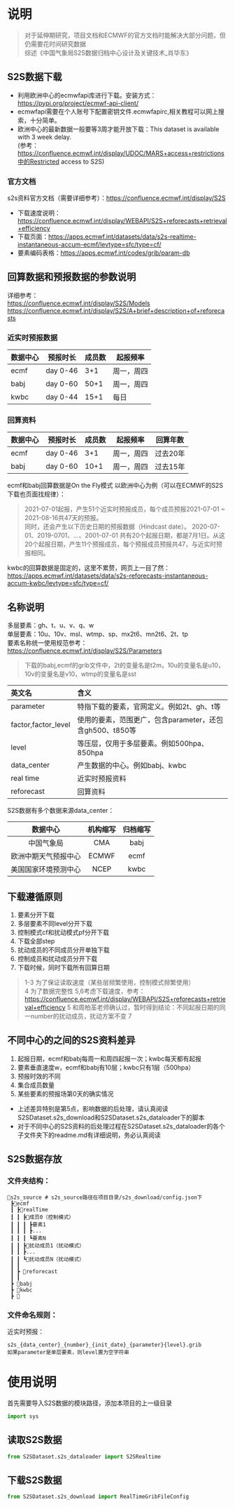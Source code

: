 # 说明
> 对于延伸期研究，项目文档和ECMWF的官方文档时能解决大部分问题，但仍需要花时间研究数据       
> 综述《中国气象局S2S数据归档中心设计及关键技术_肖华东》 

## S2S数据下载
 - 利用欧洲中心的ecmwfapi库进行下载。安装方式：https://pypi.org/project/ecmwf-api-client/  
 - ecmwfapi需要在个人账号下配置密钥文件.ecmwfapirc,相关教程可以网上搜索，十分简单。
 - 欧洲中心的最新数据一般要等3周才能开放下载：This dataset is available with 3 week delay.  
    (参考：https://confluence.ecmwf.int/display/UDOC/MARS+access+restrictions中的Restricted access to S2S)

### 官方文档 
s2s资料官方文档（需要详细参考）：https://confluence.ecmwf.int/display/S2S   
- 下载速度说明： https://confluence.ecmwf.int/display/WEBAPI/S2S+reforecasts+retrieval+efficiency   
- 下载页面：https://apps.ecmwf.int/datasets/data/s2s-realtime-instantaneous-accum-ecmf/levtype=sfc/type=cf/
- 要素编码表格：https://apps.ecmwf.int/codes/grib/param-db 

## 回算数据和预报数据的参数说明
详细参考：   
https://confluence.ecmwf.int/display/S2S/Models   
https://confluence.ecmwf.int/display/S2S/A+brief+description+of+reforecasts   

### 近实时预报数据

| 数据中心 | 预报时长 | 成员数 | 起报频率 |
| -------- | -------- | ------ | ---------- |
| ecmf     | day 0-46 | 3+1    | 周一，周四 |
| babj     | day 0-60 | 50+1   | 周一，周四 |
| kwbc     | day 0-44 | 15+1   | 每日     |
 
### 回算资料  

| 数据中心 | 预报时长 | 成员数 | 起报频率 | 回算年数 |
| -------- | -------- | ------ | ---------- | -------- |
| ecmf     | day 0-46 | 3+1    | 周一，周四 | 过去20年 |
| babj     | day 0-60 | 10+1   | 周一，周四 | 过去15年 |

ecmf和babj回算数据是On the Fly模式
以欧洲中心为例（可以在ECMWF的S2S下载也页面找规律）：
> 2021-07-01起报，产生51个近实时预报成员，每个成员预报2021-07-01 ~ 2021-08-16共47天的预报。  
> 同时，还会产生以下历史日期的预报数据（Hindcast date）。
> 2020-07-01、2019-0701、...、2001-07-01
> 共有20个起报日期，都是7月1日。从这20个起报日期，产生11个预报成员，每个预报成员预报共47，与近实时预报相同。


kwbc的回算数据是固定的，这里不累赘，网页上一目了然：   
https://apps.ecmwf.int/datasets/data/s2s-reforecasts-instantaneous-accum-kwbc/levtype=sfc/type=cf/


## 名称说明
多层要素：gh、t、u、v、q、w   
单层要素：10u、10v、msl、wtmp、sp、mx2t6、mn2t6、2t、tp   
要素名称统一使用规范参考：https://confluence.ecmwf.int/display/S2S/Parameters  
> 下载的babj,ecmf的grib文件中，2t的变量名是t2m，10u的变量名是u10，10v的变量名是v10，wtmp的变量名是sst
 
| 英文名 | 含义 | 
| :-----| :---- | 
| parameter | 特指下载的要素，官网定义。例如2t、gh、t等 | 
| factor,factor_level | 使用的要素，范围更广，包含parameter，还包含gh500、t850等 | 
| level | 等压层，仅用于多层要素。例如500hpa、850hpa | 
| data_center | 产生数据的中心。例如babj、kwbc | 
| real time | 近实时预报资料 | 
| reforecast | 回算资料 | 

S2S数据有多个数据来源data_center： 

| 数据中心 | 机构缩写 | 归档缩写 | 
| :-----: | :----: | :----: |
| 中国气象局 | CMA | babj |
| 欧洲中期天气预报中心 | ECMWF | ecmf |
| 美国国家环境预测中心 | NCEP | kwbc |

 
## 下载遵循原则
 1. 要素分开下载
 2. 多层要素不同level分开下载
 3. 控制模式cf和扰动模式pf分开下载
 4. 下载全部step   
 5. 扰动成员的不同成员分开单独下载
 6. 控制成员和扰动成员分开下载
 7. 下载时候，同时下载所有回算日期
 > 1-3 为了保证读取速度（某些层频繁使用，控制模式频繁使用）  
 > 4 为了数据完整性
 > 5,6考虑下载速度，参考： https://confluence.ecmwf.int/display/WEBAPI/S2S+reforecasts+retrieval+efficiency 
 > 5 和周柏荃老师确认过，暂时得到结论：不同起报日期的同一number的扰动成员，扰动方案不变
 > 7

## 不同中心的之间的S2S资料差异
 1. 起报日期，ecmf和babj每周一和周四起报一次；kwbc每天都有起报
 2. 要素垂直速度w，ecmf和babj有10层；kwbc只有1层（500hpa）
 3. 预报时效的不同
 4. 集合成员数量
 5. 某些要素的预报场第0天的确实情况   
 - 上述差异特别是第5点，影响数据的后处理，请认真阅读S2SDataset.s2s_download和S2SDataset.s2s_dataloader下的脚本  
 - 对于不同中心的S2S资料的后处理过程在S2SDataset.s2s_dataloader的各个子文件夹下的readme.md有详细说明，务必认真阅读
 
    
## S2S数据存放
### 文件夹结构：
```
📂s2s_source # s2s_source路径在项目目录/s2s_download/config.json下
 ┣📂ecmf
 ┃ ┣📜realTime
 ┃ ┃ ┣📜成员0（控制模式）
 ┃ ┃ ┃ ┣要素1
 ┃ ┃ ┃ ┣...
 ┃ ┃ ┃ ┗要素N
 ┃ ┃ ┣📜扰动成员1（扰动模式）
 ┃ ┃ ┣...
 ┃ ┃ ┗📜扰动成员N（扰动模式）
 ┃ ┃
 ┃ ┣ 📜reforecast
 ┃ ┃
 ┣ 📂babj
 ┣ 📂kwbc
 ┣ 📂 
```
### 文件命名规则：
近实时预报：  
```
s2s_{data_center}_{number}_{init_date}_{parameter}{level}.grib  
如果parameter是单层要素，则level置为空字符串
```

# 使用说明
首先需要导入S2S数据的模块路径，添加本项目的上一级目录
```python
import sys
```

## 读取S2S数据

```python
from S2SDataset.s2s_dataloader import S2SRealtime

```


## 下载S2S数据
```python
from S2SDataset.s2s_download import RealTimeGribFileConfig

```